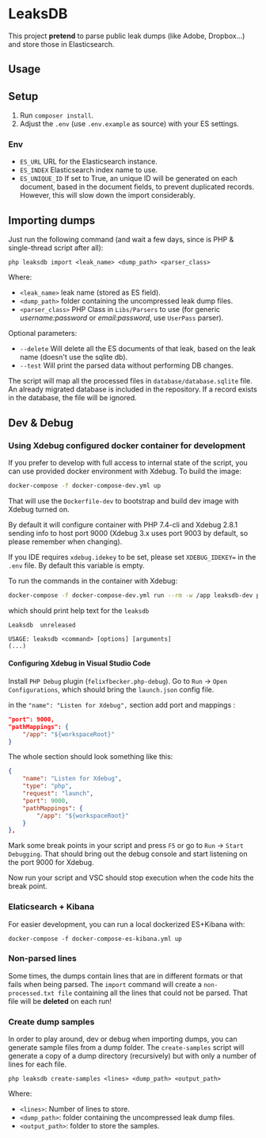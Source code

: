 # LeaksDB

This project **pretend** to parse public leak dumps (like Adobe, Dropbox...) and store those in Elasticsearch.

## Usage

## Setup

1) Run `composer install`.
2) Adjust the `.env` (use `.env.example` as source) with your ES settings.

### Env
* `ES_URL` URL for the Elasticsearch instance.
* `ES_INDEX` Elasticsearch index name to use.
* `ES_UNIQUE_ID` If set to True, an unique ID will be generated on each document, based in the document fields, to prevent duplicated records. However, this will slow down the import considerably.

## Importing dumps

Just run the following command (and wait a few days, since is PHP & single-thread script after all):

```
php leaksdb import <leak_name> <dump_path> <parser_class>
```

Where:
* `<leak_name>` leak name (stored as ES field).
* `<dump_path>` folder containing the uncompressed leak dump files.
* `<parser_class>` PHP Class in `Libs/Parsers` to use (for generic *username:password* or *email:password*, use `UserPass` parser).

Optional parameters:
* `--delete` Will delete all the ES documents of that leak, based on the leak name (doesn't use the sqlite db).
* `--test` Will print the parsed data without performing DB changes.

The script will map all the processed files in `database/database.sqlite` file. An already migrated database is included in the repository. If a record exists in the database, the file will be ignored.

## Dev & Debug

### Using Xdebug configured docker container for development

If you prefer to develop with full access to internal state of the script, you can use provided docker environment with Xdebug. 
To build the image:

```sh
docker-compose -f docker-compose-dev.yml up  
```

That will use the `Dockerfile-dev` to bootstrap and build dev image with Xdebug turned on.


By default it will configure container with PHP 7.4-cli and Xdebug 2.8.1 sending info to host port 9000 (Xdebug 3.x uses port 9003 by default, so please remember when changing).

If you IDE requires `xdebug.idekey` to be set, please set `XDEBUG_IDEKEY=` in the `.env` file. By default this variable is empty.

To run the commands in the container with Xdebug:

```sh
docker-compose -f docker-compose-dev.yml run --rm -w /app leaksdb-dev php leaksdb 
```

which should print help text for the `leaksdb` 
```
Leaksdb  unreleased

USAGE: leaksdb <command> [options] [arguments] 
(...)
```

#### Configuring Xdebug in Visual Studio Code 
Install `PHP Debug` plugin (`felixfbecker.php-debug`).
Go to `Run` -> `Open Configurations`, which should bring the `launch.json` config file.

in the `"name": "Listen for Xdebug",` section add port and mappings : 

```json
"port": 9000,
"pathMappings": {
    "/app": "${workspaceRoot}"
}
```

The whole section should look something like this:

```json
{
    "name": "Listen for Xdebug",
    "type": "php",
    "request": "launch",
    "port": 9000,
    "pathMappings": {
        "/app": "${workspaceRoot}"
    }
},
```

Mark some break points in your script and press `F5` or go to `Run` -> `Start Debugging`. That should bring out the debug console and start listening on the port 9000 for Xdebug. 

Now run your script and VSC should stop execution when the code hits the break point. 

### Elaticsearch + Kibana

For easier development, you can run a local dockerized ES+Kibana with:

```
docker-compose -f docker-compose-es-kibana.yml up
```

### Non-parsed lines

Some times, the dumps contain lines that are in different formats or that fails when being parsed.
The `import` command will create a `non-processed.txt file` containing all the lines that could not be parsed.
That file will be **deleted** on each run!

### Create dump samples

In order to play around, dev or debug when importing dumps, you can generate sample files from a dump folder.
The `create-samples` script will generate a copy of a dump directory (recursively) but with only a number of lines for each file.

```
php leaksdb create-samples <lines> <dump_path> <output_path>
```

Where:
* `<lines>`: Number of lines to store.
* `<dump_path>`: folder containing the uncompressed leak dump files.
* `<output_path>`: folder to store the samples.